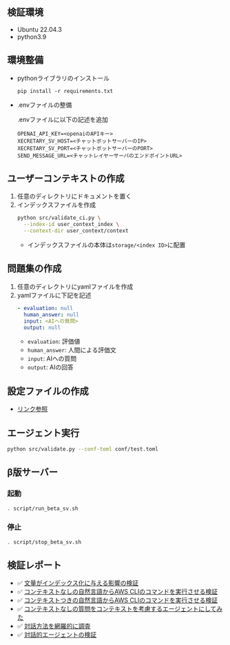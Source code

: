 ## 検証環境
* Ubuntu 22.04.3
* python3.9

## 環境整備
* pythonライブラリのインストール

  `pip install -r requirements.txt`

* .envファイルの整備

  .envファイルに以下の記述を追加
  ```
  OPENAI_API_KEY=<openaiのAPIキー>
  XECRETARY_SV_HOST=<チャットボットサーバーのIP>
  XECRETARY_SV_PORT=<チャットボットサーバーのPORT>
  SEND_MESSAGE_URL=<チャットレイヤーサーバのエンドポイントURL>
  ```

## ユーザーコンテキストの作成
1. 任意のディレクトリにドキュメントを置く
2. インデックスファイルを作成
    ```bash
    python src/validate_ci.py \
      --index-id user_context_index \
      --context-dir user_context/context
    ```
    - インデックスファイルの本体は`storage/<index ID>`に配置

## 問題集の作成
1. 任意のディレクトリにyamlファイルを作成
2. yamlファイルに下記を記述
    ```yaml
    - evaluation: null
      human_answer: null
      input: <AIへの質問>
      output: null
    ```
    - `evaluation`: 評価値
    - `human_answer`: 人間による評価文
    - `input`: AIへの質問
    - `output`: AIの回答

## 設定ファイルの作成
- [リンク参照](./how_to_config.md)

## エージェント実行
```bash
python src/validate.py --conf-toml conf/test.toml
```

## β版サーバー
### 起動
```bash
. script/run_beta_sv.sh
```

### 停止
```bash
. script/stop_beta_sv.sh
```

## 検証レポート
* ✅ [文量がインデックス化に与える影響の検証](./repo/report_doc_num.md)
* ✅ [コンテキストなしの自然言語からAWS CLIのコマンドを実行させる検証](./repo/report_exec_command_contextless.md)
* ✅ [コンテキストつきの自然言語からAWS CLIのコマンドを実行させる検証](./repo/report_exec_command_context.md)
* ✅ [コンテキストなしの質問をコンテキストを考慮するエージェントにしてみた](./repo/report_contextless_request_with_usercontext.md)
* ✅ [対話方法を網羅的に調査](./repo/report_conversational_pickup.md)
* ✅ [対話的エージェントの検証](./repo/report_conversational.md)
